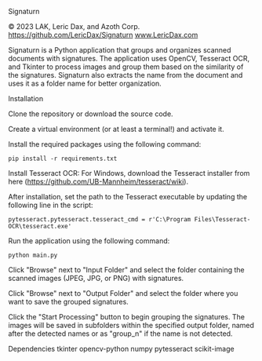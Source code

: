 Signaturn

© 2023 LAK, Leric Dax, and Azoth Corp.
https://github.com/LericDax/Signaturn
www.LericDax.com

Signaturn is a Python application that groups and organizes scanned documents with signatures. 
The application uses OpenCV, Tesseract OCR, and Tkinter to process images and group them based on the similarity of the signatures. 
Signaturn also extracts the name from the document and uses it as a folder name for better organization.



Installation

Clone the repository or download the source code.

Create a virtual environment (or at least a terminal!) and activate it.



Install the required packages using the following command:


	pip install -r requirements.txt
	
Install Tesseract OCR:
	For Windows, download the Tesseract installer from here (https://github.com/UB-Mannheim/tesseract/wiki). 

After installation, set the path to the Tesseract executable by updating the following line in the script:

	pytesseract.pytesseract.tesseract_cmd = r'C:\Program Files\Tesseract-OCR\tesseract.exe'
	
Run the application using the following command:

	python main.py
	
Click "Browse" next to "Input Folder" and select the folder containing the scanned images (JPEG, JPG, or PNG) with signatures.

Click "Browse" next to "Output Folder" and select the folder where you want to save the grouped signatures.

Click the "Start Processing" button to begin grouping the signatures. The images will be saved in subfolders within the specified output folder, named after the detected names or as "group_n" if the name is not detected.




Dependencies
tkinter
opencv-python
numpy
pytesseract
scikit-image
